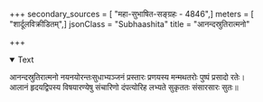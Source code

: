 +++
secondary_sources = [ "महा-सुभाषित-सङ्ग्रहः - 4846",]
meters = [ "शार्दूलविक्रीडितम्",]
jsonClass = "Subhaashita"
title = "आनन्दस्रुतिरात्मनो"

+++

<details open><summary>Text</summary>

आनन्दस्रुतिरात्मनो नयनयोरन्तःसुधाभ्यञ्जनं प्रस्तारः प्रणयस्य मन्मथतरोः पुष्पं प्रसादो रतेः।  
आलानं हृदयद्विपस्य विषयारण्येषु संचारिणो दंपत्योरिह लभ्यते सुकृततः संसारसारः सुतः॥
</details>
